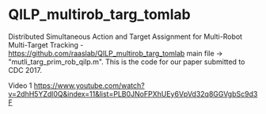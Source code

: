 # QILP_multirob_targ_tomlab

Distributed Simultaneous Action and Target Assignment for Multi-Robot Multi-Target Tracking - https://github.com/raaslab/QILP_multirob_targ_tomlab 
main file -> "mutli_targ_prim_rob_qilp.m". This is the code for our paper submitted to CDC 2017.

Video 1 https://www.youtube.com/watch?v=2dhH5YZdl0Q&index=11&list=PLB0JNoFPXhUEy6VpVd32q8GGVgbSc9d3F
